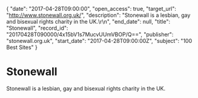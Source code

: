 {
  "date": "2017-04-28T09:00:00", 
  "open_access": true, 
  "target_url": "http://www.stonewall.org.uk/", 
  "description": "Stonewall is a lesbian, gay and bisexual rights charity in the UK.\r\n", 
  "end_date": null, 
  "title": "Stonewall", 
  "record_id": "20170428T090000/4x15bV1s7MucvUUmVBOP/Q==", 
  "publisher": "stonewall.org.uk", 
  "start_date": "2017-04-28T09:00:00Z", 
  "subject": "100 Best Sites"
}

# Stonewall

Stonewall is a lesbian, gay and bisexual rights charity in the UK.
